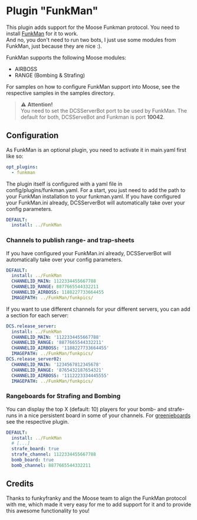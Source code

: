# Plugin "FunkMan"
This plugin adds support for the Moose Funkman protocol. You need to install [FunkMan](https://github.com/funkyfranky/FunkMan) for it to work.<br/>
And no, you don't need to run two bots, I just use some modules from FunkMan, just because they are nice :).

FunkMan supports the following Moose modules:
* AIRBOSS
* RANGE (Bombing & Strafing)

For samples on how to configure FunkMan support into Moose, see the respective samples in the samples directory.</br>

> ⚠️ **Attention!**<br>
> You need to set the DCSServerBot port to be used by FunkMan. The default for both, 
> DCSServeBot and Funkman is port **10042**. 

## Configuration
As FunkMan is an optional plugin, you need to activate it in main.yaml first like so:
```yaml
opt_plugins:
  - funkman
```

The plugin itself is configured with a yaml file in config/plugins/funkman.yaml. For a start, you just need to add the 
path to your FunkMan installation to your funkman.yaml. If you have configured your FunkMan.ini already, DCSServerBot 
will automatically take over your config parameters.

```yaml
DEFAULT:
  install: ../FunkMan
```
### Channels to publish range- and trap-sheets 
If you have configured your FunkMan.ini already, DCSServerBot will automatically take over your config parameters.        
```yaml
DEFAULT:
  install: ../FunkMan
  CHANNELID_MAIN: 1122334455667788
  CHANNELID_RANGE: 8877665544332211
  CHANNELID_AIRBOSS: 1188227733664455
  IMAGEPATH: ../FunkMan/funkpics/
```

If you want to use different channels for your different servers, you can add a section for each server:
```yaml
DCS.release_server:
  install: ../FunkMan
  CHANNELID_MAIN: '1122334455667788'
  CHANNELID_RANGE: '8877665544332211'
  CHANNELID_AIRBOSS: '1188227733664455'
  IMAGEPATH: ../FunkMan/funkpics/
DCS.release_server02:
  CHANNELID_MAIN: '1234567812345678'
  CHANNELID_RANGE: '8765432187654321'
  CHANNELID_AIRBOSS: '1112223334445555'
  IMAGEPATH: ../FunkMan/funkpics/
```

### Rangeboards for Strafing and Bombing
You can display the top X (default: 10) players for your bomb- and strafe-runs in a nice persistent board in some of
your channels. For [greenieboards](../../plugins/greenieboard/README.md) see the respective plugin.
```yaml
DEFAULT:
  install: ../FunkMan
  # [...]
  strafe_board: true
  strafe_channel: 1122334455667788
  bomb_board: true
  bomb_channel: 8877665544332211
```

## Credits
Thanks to funkyfranky and the Moose team to align the FunkMan protocol with me, which made it very easy for me to add
support for it and to provide this awesome functionality to you!
